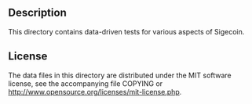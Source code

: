 Description
------------

This directory contains data-driven tests for various aspects of Sigecoin.

License
--------

The data files in this directory are distributed under the MIT software
license, see the accompanying file COPYING or
http://www.opensource.org/licenses/mit-license.php.

